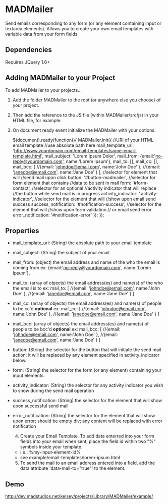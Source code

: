 MADMailer
=========

Send emails corresponding to any form (or any element containing input or textarea elements). 
Allows you to create your own email templates with variable data from your form fields.

Dependencies
--------------
Requires JQuery 1.6+


Adding MADMailer to your Project
--------------

To add MADMailer to your projects...

1) Add the folder MADMailer to the root (or anywhere else you choose) of your project.

2) Then add the reference to the JS file (within MADMailer/src/js) in your HTML file, for example:

    <script src="MADMailer/src/js/MADMailer.js" type="text/javascript"></script>

3) On document ready event initialize the MADMailer with your options.

    $(document).ready(function(){
  	    MADMailer.init({
  	    	//URI of your HTML email template
  	    	//use absolute path here
  	    	mail_template_uri: 'http://www.yourdomain.com/email-templates/some-email-template.html',
  	    	mail_subject: 'Lorem Ipsum Dolor',
  	    	mail_from: {email:'no-reply@yourdomain.com', name:'Lorem Ipsum'},
  	    	mail_to: [],
  	    	mail_cc: [],
  	    	mail_bcc: [
  	    			//{email: 'johndoe@email.com', name:'John Doe' },
  	    			//{email: 'janedoe@email.com', name:'Jane Doe' }
  	    	],
  	    	//selector for element that will 
  	    	//send mail upon click
  	    	button: '#button-madmailer',
  	    	//selector for form element that contains 
  	    	//data to be sent in mail
  	    	form: '#form-contact',
  	    	//selector for an optional
  	    	//activity indicator that will replace
  	    	//the button while send mail is in progress
  	    	activity_indicator: '.activity-indicator',
  	    	//selector for the element that will 
  	    	//show upon email send success
  	    	success_notification: '#notification-success',
  	    	//selector for the element that will 
  	    	//show upon form validation 
  	    	// or email send error
  	    	error_notification: '#notification-error'
  	    });
    });
    
    
Properties
--------------
- mail_template_uri:    (String) the absolute path to your email template
    
- mail_subject:     (String) the subject of your email
    
- mail_from:    (object) the email address and name of the who the email is coming from
ex: {email:'no-reply@yourdomain.com', name:'Lorem Ipsum'},
    
- mail_to: (array of objects) the email address(es) and name(s) of the who the email is to
ex: mail_to: [
  	   //{email: 'johndoe@email.com', name:'John Doe' },
  	   //{email: 'janedoe@email.com', name:'Jane Doe' }
]
  	    	
- mail_cc: (array of objects) the email address(es) and name(s) of people to be cc'd  **optional**
ex: mail_cc: [
  	    //{email: 'johndoe@email.com', name:'John Doe' },
  	    //{email: 'janedoe@email.com', name:'Jane Doe' }
]

- mail_bcc: (array of objects) the email address(es) and name(s) of people to be bcc'd  **optional**
ex: mail_bcc: [
  	    //{email: 'johndoe@email.com', name:'John Doe' },
  	    //{email: 'janedoe@email.com', name:'Jane Doe' }
]
  	    	
- button: (String) the selector for the button that will initiate the send mail action; it will be replaced by any element specified in activity_indicator below. 
    
- form: (String) the selector for the form (or any element) containing your input elements. 
    
- activity_indicator:  (String) the selector for any activity indicator you wish to show during the send mail operation
    
- success_notification: (String) the selector for the element that will show upon successful send mail
    
- error_notification: (String) the selector for the element that will show upon error; should be empty div; any content will be replaced with error notification
    
    
    4) Create your Email Template.  To add data enterred into your form fields into your email when sent, place the field id within two "%" symbols inside your template.
    - i.e.: %my-input-element-id%
    - see example/email-templates/lorem-ipsum.html
    
    5) To send the mail to an email address entered into a field, add the data attribute 'data-mail-to="true"' to the element.

 
Demo
--------------
http://dev.madstudios.net/kelsey/projects/Library/MADMailer/example/

